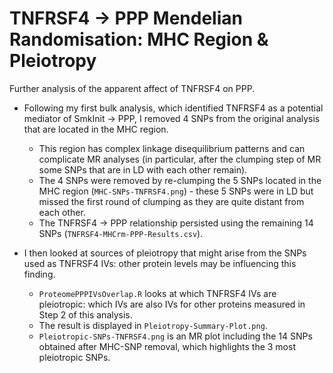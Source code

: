 # TNFRSF4 → PPP Mendelian Randomisation: MHC Region & Pleiotropy
Further analysis of the apparent affect of TNFRSF4 on PPP. 

* Following my first bulk analysis, which identified TNFRSF4 as a potential mediator of SmkInit → PPP, I removed 4 SNPs from the original analysis that are located in the MHC region.
  * This region has complex linkage disequilibrium patterns and can complicate MR analyses (in particular, after the clumping step of MR some SNPs that are in LD with each other remain).
  * The 4 SNPs were removed by re-clumping the 5 SNPs located in the MHC region (`MHC-SNPs-TNFRSF4.png`) - these 5 SNPs were in LD but missed the first round of clumping as they are quite distant from each other.
  * The TNFRSF4 → PPP relationship persisted using the remaining 14 SNPs (`TNFRSF4-MHCrm-PPP-Results.csv`).

* I then looked at sources of pleiotropy that might arise from the SNPs used as TNFRSF4 IVs: other protein levels may be influencing this finding.
  * `ProteomePPPIVsOverlap.R` looks at which TNFRSF4 IVs are pleiotropic: which IVs are also IVs for other proteins measured in Step 2 of this analysis.
  * The result is displayed in `Pleiotropy-Summary-Plot.png`.
  * `Pleiotropic-SNPs-TNFRSF4.png` is an MR plot including the 14 SNPs obtained after MHC-SNP removal, which highlights the 3 most pleiotropic SNPs.
